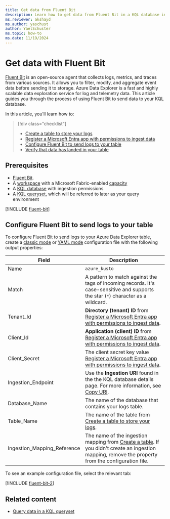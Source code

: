 ```yaml
---
title: Get data from Fluent Bit
description: Learn how to get data from Fluent Bit in a KQL database in Real-Time Intelligence.
ms.reviewer: akshayd
ms.author: yaschust
author: YaelSchuster
ms.topic: how-to
ms.date: 11/19/2024
---
```

# Get data with Fluent Bit

[Fluent Bit](https://github.com/fluent/fluent-bit/tree/master) is an open-source agent that collects logs, metrics, and traces from various sources. It allows you to filter, modify, and aggregate event data before sending it to storage. Azure Data Explorer is a fast and highly scalable data exploration service for log and telemetry data. This article guides you through the process of using Fluent Bit to send data to your KQL database.

In this article, you'll learn how to:

> [!div class="checklist"]
>
> * [Create a table to store your logs](#create-a-table-to-store-your-logs)
> * [Register a Microsoft Entra app with permissions to ingest data](#register-a-microsoft-entra-app-with-permissions-to-ingest-data)
> * [Configure Fluent Bit to send logs to your table](#configure-fluent-bit-to-send-logs-to-your-table)
> * [Verify that data has landed in your table](#verify-that-data-has-landed-in-your-table)

## Prerequisites

* [Fluent Bit](https://docs.fluentbit.io/manual/installation/getting-started-with-fluent-bit).
* A [workspace](../get-started/create-workspaces.md) with a Microsoft Fabric-enabled [capacity](../enterprise/licenses.md#capacity)
* A [KQL database](create-database.md) with ingestion permissions
* A [KQL queryset](create-query-set.md), which will be referred to later as your query environment

[!INCLUDE [fluent-bit](~/../kusto-repo/data-explorer/includes/cross-repo/fluent-bit.md)]

## Configure Fluent Bit to send logs to your table

To configure Fluent Bit to send logs to your Azure Data Explorer table, create a [classic mode](https://docs.fluentbit.io/manual/administration/configuring-fluent-bit/classic-mode/configuration-file) or [YAML mode](https://docs.fluentbit.io/manual/administration/configuring-fluent-bit/yaml/configuration-file) configuration file with the following output properties:

| Field                       | Description                                                                                                                                                                                                                        |
| --------------------------- | ---------------------------------------------------------------------------------------------------------------------------------------------------------------------------------------------------------------------------------- |
| Name                        | `azure_kusto`                                                                                                                                                                                                                      |
| Match                       | A pattern to match against the tags of incoming records. It's case-sensitive and supports the star (`*`) character as a wildcard.                                                                                                  |
| Tenant_Id                   | **Directory (tenant) ID** from [Register a Microsoft Entra app with permissions to ingest data](#register-a-microsoft-entra-app-with-permissions-to-ingest-data).                                                                  |
| Client_Id                   | **Application (client) ID** from [Register a Microsoft Entra app with permissions to ingest data](#register-a-microsoft-entra-app-with-permissions-to-ingest-data).                                                                |
| Client_Secret               | The client secret key value [Register a Microsoft Entra app with permissions to ingest data](#register-a-microsoft-entra-app-with-permissions-to-ingest-data).                                                                     |
| Ingestion_Endpoint          | Use the **Ingestion URI** found in the the KQL database details page. For more information, see [Copy URI](access-database-copy-uri.md#copy-uri).                                                                                                              |
| Database_Name               | The name of the database that contains your logs table.                                                                                                                                                                            |
| Table_Name                  | The name of the table from [Create a table to store your logs](#create-a-table-to-store-your-logs).                                                                                                         |
| Ingestion_Mapping_Reference | The name of the ingestion mapping from [Create a table](#create-a-table-to-store-your-logs). If you didn't create an ingestion mapping, remove the property from the configuration file. |

To see an example configuration file, select the relevant tab:

[!INCLUDE [fluent-bit-2](~/../kusto-repo/data-explorer/includes/cross-repo/fluent-bit-2.md)]

## Related content

* [Query data in a KQL queryset](kusto-query-set.md)